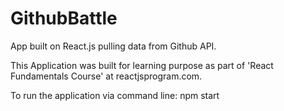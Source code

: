 # GithubBattle

App built on React.js pulling data from Github API.

This Application was built for learning purpose as part of 'React Fundamentals Course' at reactjsprogram.com.

To run the application via command line: npm start
